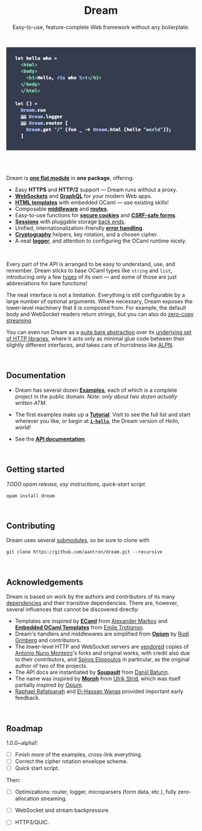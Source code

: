 <h1 align="center">Dream</h1>

<p align="center">
Easy-to-use, feature-complete Web framework without any boilerplate.
</p>

<br>

<p align="center">
<img src="https://raw.githubusercontent.com/aantron/dream/master/docs/asset/sample.png"></img>
</p>

<br>
<br>

Dream is [**one flat module**][api-main] in **one package**, offering:

- Easy **HTTPS** and **HTTP/2** support &mdash; Dream runs without a proxy.
- [**WebSockets**][websocket] and [**GraphQL**][graphql] for your modern Web
  apps.
- [**HTML templates**][templates] with embedded OCaml &mdash; use existing
  skills!
- Composable [**middleware**][middleware] and [**routes**][routing].
- Easy-to-use functions for [**secure cookies**][cookies] and
  [**CSRF-safe forms**][forms].
- [**Sessions**][sessions] with pluggable storage [back ends][back-ends].
- Unified, internationalization-friendly [**error handling**][errors].
- [**Cryptography**][crypto] helpers, key rotation, and a chosen cipher.
- A neat [**logger**][logging], and attention to configuring the OCaml runtime
  nicely.

<br>

Every part of the API is arranged to be easy to understand, use, and remember.
Dream sticks to base OCaml types like `string` and `list`, introducing only a
few [types][types] of its own &mdash; and some of those are just abbreviations
for bare functions!

The neat interface is not a limitation. Everything is still configurable by a
large number of optional arguments. Where necessary, Dream exposes the
lower-level machinery that it is composed from. For example, the default body
and WebSocket readers return strings, but you can also do [zero-copy
streaming][streaming].

You can even run Dream as a [quite bare abstraction][raw] over its [underlying
set of HTTP libraries][vendor], where it acts only as minimal glue code between
their slightly different interfaces, and takes care of horridness like
[ALPN][alpn].

[websocket]: https://aantron.github.io/dream/#websockets
[graphql]: https://aantron.github.io/dream/#graphql
[templates]: https://github.com/aantron/dream/tree/master/example/6-template#files
[middleware]: https://github.com/aantron/dream/tree/master/example/4-counter#files
[routing]: https://aantron.github.io/dream/#routing
[cookies]: https://github.com/aantron/dream/tree/master/example/c-cookie#files
[forms]: https://github.com/aantron/dream/tree/master/example/d-form#files
[sessions]: https://github.com/aantron/dream/tree/master/example/b-session#files
[back-ends]: https://aantron.github.io/dream/#back-ends
[errors]: https://github.com/aantron/dream/tree/master/example/8-error#files
[crypto]: https://aantron.github.io/dream/#cryptography
[logging]: https://aantron.github.io/dream/#logging
[types]: https://aantron.github.io/dream/#types
[streaming]: https://aantron.github.io/dream/#streaming
[raw]: https://aantron.github.io/dream/#builtin
[alpn]: https://en.wikipedia.org/wiki/Application-Layer_Protocol_Negotiation

<br>

## Documentation

- Dream has several dozen [**Examples**][examples], each of which is a complete
  project in the public domain. *Note: only about two dozen actually written
  ATM.*

- The first examples make up a [**Tutorial**][examples]. Visit to see the full
  list and start wherever you  like, or begin at [**`1-hello`**][1-hello], the
  Dream version of *Hello, world!*

- See the [**API documentation**][api-main].

[examples]: https://github.com/aantron/dream/tree/master/example#readme
[1-hello]: https://github.com/aantron/dream/tree/master/example/1-hello#files

<!-- TODO LATER CI badges, opam link badge, npm badge. -->
<!-- TODO Clone instructions should include --recursive. -->

<br>

## Getting started

*TODO opam release, esy instructions, quick-start script.*

```
opam install dream
```

[api-main]: https://aantron.github.io/dream/#types

<br>

## Contributing

Dream uses several [submodules][vendor], so be sure to clone with

```
git clone https://github.com/aantron/dream.git --recursive
```

<br>

## Acknowledgements

Dream is based on work by the authors and contributors of its many
[dependencies][opamfile] and their transitive dependencies. There are, however,
several influences that cannot be discovered directly:

- Templates are inspired by [**ECaml**][ecaml] from [Alexander Markov][komar]
  and [**Embedded OCaml Templates**][eot] from [Emile Trotignon][trotignon].
- Dream's handlers and middlewares are simplified from [**Opium**][opium] by
  [Rudi Grinberg][rgrinberg] and contributors.
- The lower-level HTTP and WebSocket servers are [vendored][vendor] copies of
  [Antonio Nuno Monteiro][anmonteiro]'s forks and original works, with credit
  also due to their contributors, and [Spiros Eliopoulos][seliopou] in
  particular, as the original author of two of the projects.
- The API docs are instantiated by [**Soupault**][soupault] from
  [Daniil Baturin][dmbaturin].
- The name was inspired by [**Morph**][morph] from [Ulrik Strid][ulrikstrid],
  which was itself partially inspired by [Opium][opium].
- [Raphael Rafatpanah][persianturtle] and [El-Hassan Wanas][foocraft] provided
  important early feedback.

[ecaml]: http://komar.in/en/code/ecaml
[komar]: https://github.com/apsheronets
[eot]: https://github.com/EmileTrotignon/embedded_ocaml_templates
[trotignon]: https://github.com/EmileTrotignon
[opamfile]: https://github.com/aantron/dream/blob/master/dream.opam
[opium]: https://github.com/rgrinberg/opium
[vendor]: https://github.com/aantron/dream/tree/master/src/vendor
[rgrinberg]: https://github.com/rgrinberg
[anmonteiro]: https://github.com/anmonteiro
[soupault]: https://github.com/dmbaturin/soupault
[dmbaturin]: https://github.com/dmbaturin
[morph]: https://github.com/reason-native-web/morph
[ulrikstrid]: https://github.com/ulrikstrid
[seliopou]: https://github.com/seliopou
[persianturtle]: https://github.com/persianturtle
[foocraft]: https://github.com/foocraft

<br>

## Roadmap

1.0.0~alpha1:

- [ ] Finish more of the examples, cross-link everything.
- [ ] Correct the cipher rotation envelope scheme.
- [ ] Quick start script.

Then:

- [ ] Optimizations: router, logger, microparsers (form data, etc.), fully
      zero-allocation streaming.
- [ ] WebSocket and stream backpressure.
- [ ] HTTP3/QUIC.



<!-- Example install: how to install opam, how to install deps, add to Makefile
     targets. -->
<!-- hyperlink localhost in examples -->
<!-- ld: /opt/local/libn ot found on mac -->
<!-- Path parsing of # $ in targets -->
<!-- update code in exampels -->
<!-- Reason example -->
<!-- Reason mode in docs -->
<!-- examples: are exceptions isolated? yes -->
<!-- Ctrl+C needed to get out of error page caues of no content-legnth -->
<!-- esy workflow -->
